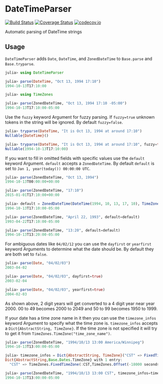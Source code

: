 # DateTimeParser

[![Build Status](https://travis-ci.org/invenia/DateTimeParser.jl.svg?branch=master)](https://travis-ci.org/invenia/DateTimeParser.jl)
[![Coverage Status](https://coveralls.io/repos/invenia/DateTimeParser.jl/badge.svg?branch=master&service=github)](https://coveralls.io/github/invenia/DateTimeParser.jl?branch=master)
[![codecov.io](http://codecov.io/github/invenia/DateTimeParser.jl/coverage.svg?branch=master)](http://codecov.io/github/invenia/DateTimeParser.jl?branch=master)


Automatic parsing of DateTime strings

## Usage

`DateTimeParser` adds `Date`, `DateTime`, and `ZonedDateTime` to `Base.parse` and `Base.tryparse`.

```julia
julia> using DateTimeParser

julia> parse(DateTime, "Oct 13, 1994 17:10")
1994-10-13T17:10:00

julia> using TimeZones

julia> parse(ZonedDateTime, "Oct 13, 1994 17:10 -05:00")
1994-10-13T17:10:00-05:00
```

Use the `fuzzy` keyword Argument for fuzzy parsing. If `fuzzy=true` unknown tokens in the string will be ignored. By default `fuzzy=false`.

```julia
julia> tryparse(DateTime, "It is Oct 13, 1994 at around 17:10")
Nullable{DateTime}()

julia> tryparse(DateTime, "It is Oct 13, 1994 at around 17:10", fuzzy=true)
Nullable(1994-10-13T17:10:00)
```

If you want to fill in omitted fields with specific values use the `default` keyword Argument. `default` accepts a `ZonedDateTime`. By default `default` is set to `Jan 1, year(today()) 00:00:00 UTC`.

```julia
julia> parse(ZonedDateTime, "Oct 13, 1994")
1994-10-13T00:00:00+00:00

julia> parse(ZonedDateTime, "17:10")
2015-01-01T17:10:00+00:00

julia> default = ZonedDateTime(DateTime(1994, 10, 13, 17, 10), TimeZone("America/Winnipeg"))
1994-10-13T17:10:00-05:00

julia> parse(ZonedDateTime, "April 22, 1993", default=default)
1993-04-22T17:10:00-05:00

julia> parse(ZonedDateTime, "13:20", default=default)
1994-10-13T13:20:00-05:00
```

For ambiguous dates like `04/02/12` you can use the `dayfirst` or `yearfirst` keyword Arguments to determine what the date should be. By default they are both set to `false`.

```julia
julia> parse(Date, "04/02/03")
2003-04-02

julia> parse(Date, "04/02/03", dayfirst=true)
2003-02-04

julia> parse(Date, "04/02/03", yearfirst=true)
2004-02-03
```

As shown above, 2 digit years will get converted to a 4 digit year near year 2000. 00 to 49 becomes 2000 to 2049 and 50 to 99 becomes 1950 to 1999.


If your date has a time zone name in it then you can use the `timezone_infos` keyword Argument to specify what the time zone is. `timezone_infos` accepts a `Dict{AbstractString, TimeZone}`. If the time zone is not specified it will try to get it from `TimeZones.TimeZone("time_zone_name")`.

```julia
julia> parse(ZonedDateTime, "1994/10/13 13:00 America/Winnipeg")
1994-10-13T13:00:00-05:00

julia> timezone_infos = Dict{AbstractString, TimeZone}("CST" => FixedTimeZone("CST", -18000))
Dict{AbstractString,Base.Dates.TimeZone} with 1 entry:
  "CST" => TimeZones.FixedTimeZone(:CST,TimeZones.Offset(-18000 seconds,0 secon…

julia> parse(ZonedDateTime, "1994/10/13 13:00 CST", timezone_infos=timezone_infos)
1994-10-13T13:00:00-05:00
```
